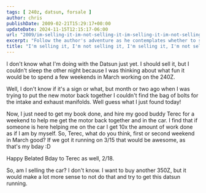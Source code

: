 ```yaml
---
tags: [ 240z, datsun, forsale ]
author: chris
publishDate: 2009-02-21T15:29:17+00:00
updateDate: 2024-11-15T12:15:17-06:00
url: "2009/im-selling-it-im-not-selling-it-im-selling-it-im-not-selling-it"
excerpt: "Follow the author's adventure as he contemplates whether to sell his Datsun or spend weekends in March restoring it with his buddy, Terec."
title: "I'm selling it, I'm not selling it, I'm selling it, I'm not selling it?"
---
```


I don't know what I'm doing with the Datsun just yet. I should sell it, but I couldn't sleep the other night because I was thinking about what fun it would be to spend a few weekends in March working on the 240Z.

Well, I don't know if it's a sign or what, but month or two ago when I was trying to put the new motor back together I couldn't find the bag of bolts for the intake and exhaust manifolds. Well guess what I just found today!

Now, I just need to get my book done, and hire my good buddy Terec for a weekend to help me get the motor back together and in the car. I find that if someone is here helping me on the car I get 10x the amount of work done as if I am by myself. So, Terec, what do you think, first or second weekend in March good? If we got it running on 3/15 that would be awesome, as that's my bday :D

Happy Belated Bday to Terec as well, 2/18.

So, am I selling the car? I don't know. I want to buy another 350Z, but it would make a lot more sense to not do that and try to get this datsun running.
